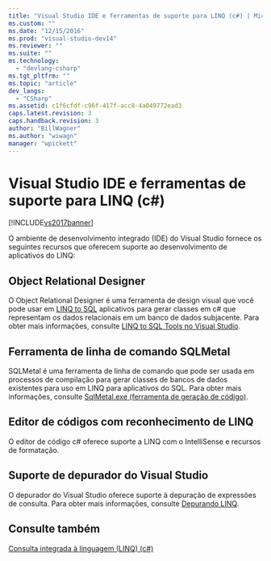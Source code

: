 ```yaml
---
title: "Visual Studio IDE e ferramentas de suporte para LINQ (c#) | Microsoft Docs"
ms.custom: ""
ms.date: "12/15/2016"
ms.prod: "visual-studio-dev14"
ms.reviewer: ""
ms.suite: ""
ms.technology: 
  - "devlang-csharp"
ms.tgt_pltfrm: ""
ms.topic: "article"
dev_langs: 
  - "CSharp"
ms.assetid: c1f6cfdf-c96f-417f-acc8-4a049772ead3
caps.latest.revision: 3
caps.handback.revision: 3
author: "BillWagner"
ms.author: "wiwagn"
manager: "wpickett"
---
```

# Visual Studio IDE e ferramentas de suporte para LINQ (c#)
[!INCLUDE[vs2017banner](../../../../csharp/includes/vs2017banner.md)]

O ambiente de desenvolvimento integrado \(IDE\) do Visual Studio fornece os seguintes recursos que oferecem suporte ao desenvolvimento de aplicativos do LINQ:  
  
## Object Relational Designer  
 O Object Relational Designer é uma ferramenta de design visual que você pode usar em [LINQ to SQL](../Topic/LINQ%20to%20SQL.md) aplicativos para gerar classes em c\# que representam os dados relacionais em um banco de dados subjacente. Para obter mais informações, consulte [LINQ to SQL Tools no Visual Studio](/visual-studio/data-tools/linq-to-sql-tools-in-visual-studio2).  
  
## Ferramenta de linha de comando SQLMetal  
 SQLMetal é uma ferramenta de linha de comando que pode ser usada em processos de compilação para gerar classes de bancos de dados existentes para uso em LINQ para aplicativos do SQL. Para obter mais informações, consulte [SqlMetal.exe \(ferramenta de geração de código\)](../Topic/SqlMetal.exe%20\(Code%20Generation%20Tool\).md).  
  
## Editor de códigos com reconhecimento de LINQ  
 O editor de código c\# oferece suporte a LINQ com o IntelliSense e recursos de formatação.  
  
## Suporte de depurador do Visual Studio  
 O depurador do Visual Studio oferece suporte à depuração de expressões de consulta. Para obter mais informações, consulte [Depurando LINQ](/visual-studio/debugger/debugging-linq).  
  
## Consulte também  
 [Consulta integrada à linguagem \(LINQ\) \(c\#\)](../../../../csharp/programming-guide/concepts/linq/index.md)